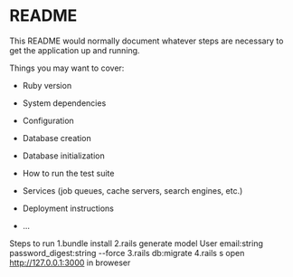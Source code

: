 # README

This README would normally document whatever steps are necessary to get the
application up and running.

Things you may want to cover:

* Ruby version

* System dependencies

* Configuration

* Database creation

* Database initialization

* How to run the test suite

* Services (job queues, cache servers, search engines, etc.)

* Deployment instructions

* ...

Steps to run
1.bundle install
2.rails generate model User email:string password_digest:string --force
3.rails db:migrate
4.rails s
open http://127.0.0.1:3000 in broweser
